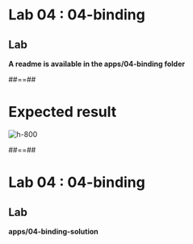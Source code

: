 <!-- .slide: class="exercice" -->
# Lab 04 : 04-binding
## Lab

<b>A readme is available in the apps/04-binding folder</b>
<!-- .element: class="full-center" -->

##==##
<!-- .slide: class="full-center" -->
# Expected result

![ h-800](assets/images/school/components/people_card.png)

##==##
<!-- .slide: class="exercice full-center" -->
# Lab 04 : 04-binding
## Lab
<b>apps/04-binding-solution</b>
